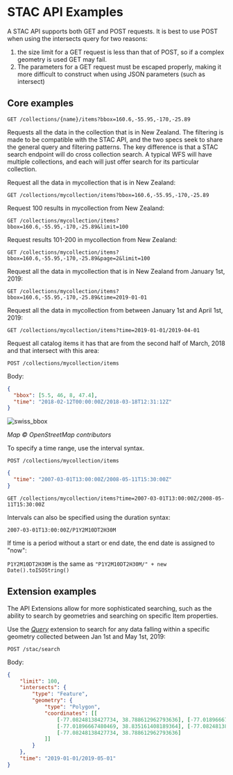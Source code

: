 # STAC API Examples

A STAC API supports both GET and POST requests. It is best to use POST when using the intersects query for two reasons:

1. the size limit for a GET request is less than that of POST, so if a complex geometry is used GET may fail.
2. The parameters for a GET request must be escaped properly, making it more difficult to construct when using JSON parameters (such as intersect)

## Core examples

```
GET /collections/{name}/items?bbox=160.6,-55.95,-170,-25.89
```

Requests all the data in the collection that is in New Zealand. The filtering is made to be compatible with the STAC API,
and the two specs seek to share the general query and filtering patterns. The key difference is that a STAC search endpoint
will do cross collection search. A typical WFS will have multiple collections, and each will just offer search for its particular
collection.

Request all the data in mycollection that is in New Zealand:

```
GET /collections/mycollection/items?bbox=160.6,-55.95,-170,-25.89
```

Request 100 results in mycollection from New Zealand:

```
GET /collections/mycollection/items?bbox=160.6,-55.95,-170,-25.89&limit=100
```

Request results 101-200 in mycollection from New Zealand:

```
GET /collections/mycollection/items?bbox=160.6,-55.95,-170,-25.89&page=2&limit=100
```

Request all the data in mycollection that is in New Zealand from January 1st, 2019:

```
GET /collections/mycollection/items?bbox=160.6,-55.95,-170,-25.89&time=2019-01-01
```

Request all the data in mycollection from between January 1st and April 1st, 2019:

```
GET /collections/mycollection/items?time=2019-01-01/2019-04-01
```

Request all catalog items it has that are from the second half of March, 2018 and that intersect with this area:

```
POST /collections/mycollection/items
```

Body:
```json
{
  "bbox": [5.5, 46, 8, 47.4],
  "time": "2018-02-12T00:00:00Z/2018-03-18T12:31:12Z"
}
```

![swiss_bbox](https://user-images.githubusercontent.com/407017/38382405-b5e69344-38be-11e8-90dc-35738678356d.png)

_Map © OpenStreetMap contributors_


To specify a time range, use the interval syntax.

```
POST /collections/mycollection/items
```

```json
{
  "time": "2007-03-01T13:00:00Z/2008-05-11T15:30:00Z"
}
```

```
GET /collections/mycollection/items?time=2007-03-01T13:00:00Z/2008-05-11T15:30:00Z
```

Intervals can also be specified using the duration syntax:

```
2007-03-01T13:00:00Z/P1Y2M10DT2H30M
```

If time is a period without a start or end date, the end date is assigned to "now":

`P1Y2M10DT2H30M` is the same as `"P1Y2M10DT2H30M/" + new Date().toISOString()`

## Extension examples

The API Extensions allow for more sophisticated searching, such as the ability to search by geometries and searching on specific Item properties.

Use the *[Query](extensions/query/README.md)* extension to search for any data falling within a specific geometry collected between Jan 1st and May 1st, 2019:

```
POST /stac/search
```

Body:
```json
{
    "limit": 100,
    "intersects": {
        "type": "Feature",
        "geometry": {
            "type": "Polygon",
            "coordinates": [[
                [-77.08248138427734, 38.788612962793636], [-77.01896667480469, 38.788612962793636],
                [-77.01896667480469, 38.835161408189364], [-77.08248138427734, 38.835161408189364],
                [-77.08248138427734, 38.788612962793636]
            ]]
        }
    },
    "time": "2019-01-01/2019-05-01"
}
```

